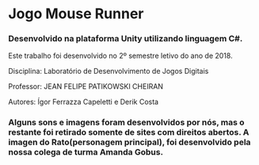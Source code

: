 # Jogo Mouse Runner

### Desenvolvido na plataforma Unity utilizando linguagem C#.

Este trabalho foi desenvolvido no 2º semestre letivo do ano de 2018.

Disciplina: Laboratório de Desenvolvimento de Jogos Digitais

Professor: JEAN FELIPE PATIKOWSKI CHEIRAN

Autores: Ígor Ferrazza Capeletti e Derik Costa

### Alguns sons e imagens foram desenvolvidos por nós, mas o restante foi retirado somente de sites com direitos abertos. A imagen do Rato(personagem principal), foi desenvolvido pela nossa colega de turma Amanda Gobus.
